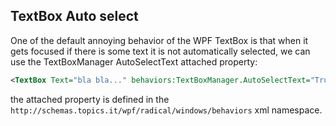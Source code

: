 ## TextBox Auto select

One of the default annoying behavior of the WPF TextBox is that when it gets focused if there is some text it is not automatically selected, we can use the TextBoxManager AutoSelectText attached property:

```xml
<TextBox Text="bla bla..." behaviors:TextBoxManager.AutoSelectText="True" />
```

the attached property is defined in the `http://schemas.topics.it/wpf/radical/windows/behaviors` xml namespace.